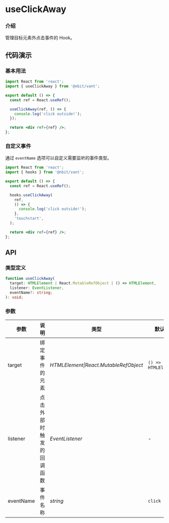 # useClickAway

### 介绍

管理目标元素外点击事件的 Hook。

## 代码演示

### 基本用法

```jsx | pure
import React from 'react';
import { useClickAway } from '@nbit/vant';

export default () => {
  const ref = React.useRef();

  useClickAway(ref, () => {
    console.log('click outside!');
  });

  return <div ref={ref} />;
};
```

### 自定义事件

通过 `eventName` 选项可以自定义需要监听的事件类型。

```jsx | pure
import React from 'react';
import { hooks } from '@nbit/vant';

export default () => {
  const ref = React.useRef();

  hooks.useClickAway(
    ref,
    () => {
      console.log('click outside!');
    },
    'touchstart',
  );

  return <div ref={ref} />;
};
```

## API

### 类型定义

```ts
function useClickAway(
  target: HTMLElement | React.MutableRefObject | () => HTMLElement,
  listener: EventListener,
  eventName?: string;
): void;
```

### 参数

| 参数 | 说明 | 类型 | 默认值 |
| --- | --- | --- | --- |
| target | 绑定事件的元素 | _HTMLElement\|React.MutableRefObject_ | `() => HTMLElement` |
| listener | 点击外部时触发的回调函数 | _EventListener_ | - |
| eventName | 事件名称 | _string_ | `click` |
